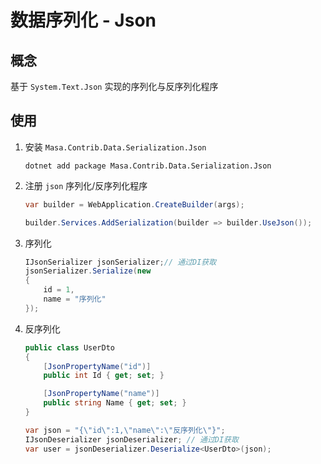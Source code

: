 ﻿# 数据序列化 - Json

## 概念

基于 `System.Text.Json` 实现的序列化与反序列化程序

## 使用

1. 安装 `Masa.Contrib.Data.Serialization.Json`

   ```shell 终端
   dotnet add package Masa.Contrib.Data.Serialization.Json
   ```

2. 注册 `json` 序列化/反序列化程序

   ```csharp Program.cs l:3
   var builder = WebApplication.CreateBuilder(args);
   
   builder.Services.AddSerialization(builder => builder.UseJson());
   ```

3. 序列化

   ```csharp l:2-6
   IJsonSerializer jsonSerializer;// 通过DI获取
   jsonSerializer.Serialize(new
   {
       id = 1,
       name = "序列化"
   });
   ```

4. 反序列化

   ```csharp l:12
   public class UserDto
   {
       [JsonPropertyName("id")]
       public int Id { get; set; }
   
       [JsonPropertyName("name")]
       public string Name { get; set; }
   }
   
   var json = "{\"id\":1,\"name\":\"反序列化\"}";
   IJsonDeserializer jsonDeserializer; // 通过DI获取
   var user = jsonDeserializer.Deserialize<UserDto>(json);
   ```

   
